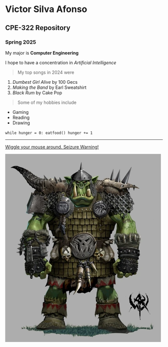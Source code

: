 # Victor Silva Afonso
## CPE-322 Repository
### Spring 2025

My major is **Computer Engineering**

I hope to have a concentration in *Artificial Intelligence*

> My top songs in 2024 were

1. *Dumbest Girl Alive* by 100 Gecs
2. *Making the Band* by Earl Sweatshirt
3. *Black Rum* by Cake Pop

> Some of my hobbies include

- Gaming
- Reading
- Drawing

`while hunger = 0:
	eatfood()
	hunger += 1`

---

[Wiggle your mouse around. Seizure Warning!](http://www.staggeringbeauty.com)

![Here is an image of an orc from Warhammer Fantasy](Choppa_concept_art.webp)
